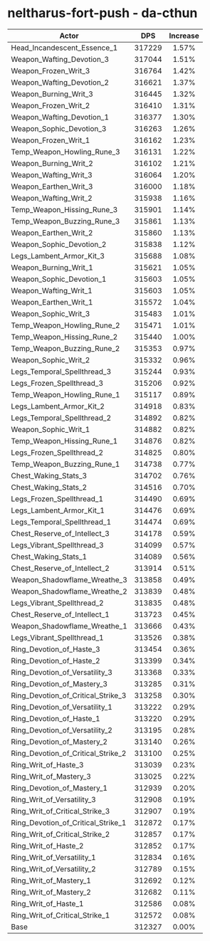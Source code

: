# neltharus-fort-push - da-cthun
| Actor | DPS | Increase |
|---|:---:|:---:|
|Head_Incandescent_Essence_1|317229|1.57%|
|Weapon_Wafting_Devotion_3|317044|1.51%|
|Weapon_Frozen_Writ_3|316764|1.42%|
|Weapon_Wafting_Devotion_2|316621|1.37%|
|Weapon_Burning_Writ_3|316445|1.32%|
|Weapon_Frozen_Writ_2|316410|1.31%|
|Weapon_Wafting_Devotion_1|316377|1.30%|
|Weapon_Sophic_Devotion_3|316263|1.26%|
|Weapon_Frozen_Writ_1|316162|1.23%|
|Temp_Weapon_Howling_Rune_3|316131|1.22%|
|Weapon_Burning_Writ_2|316102|1.21%|
|Weapon_Wafting_Writ_3|316064|1.20%|
|Weapon_Earthen_Writ_3|316000|1.18%|
|Weapon_Wafting_Writ_2|315938|1.16%|
|Temp_Weapon_Hissing_Rune_3|315901|1.14%|
|Temp_Weapon_Buzzing_Rune_3|315861|1.13%|
|Weapon_Earthen_Writ_2|315860|1.13%|
|Weapon_Sophic_Devotion_2|315838|1.12%|
|Legs_Lambent_Armor_Kit_3|315688|1.08%|
|Weapon_Burning_Writ_1|315621|1.05%|
|Weapon_Sophic_Devotion_1|315603|1.05%|
|Weapon_Wafting_Writ_1|315603|1.05%|
|Weapon_Earthen_Writ_1|315572|1.04%|
|Weapon_Sophic_Writ_3|315483|1.01%|
|Temp_Weapon_Howling_Rune_2|315471|1.01%|
|Temp_Weapon_Hissing_Rune_2|315440|1.00%|
|Temp_Weapon_Buzzing_Rune_2|315353|0.97%|
|Weapon_Sophic_Writ_2|315332|0.96%|
|Legs_Temporal_Spellthread_3|315244|0.93%|
|Legs_Frozen_Spellthread_3|315206|0.92%|
|Temp_Weapon_Howling_Rune_1|315117|0.89%|
|Legs_Lambent_Armor_Kit_2|314918|0.83%|
|Legs_Temporal_Spellthread_2|314892|0.82%|
|Weapon_Sophic_Writ_1|314882|0.82%|
|Temp_Weapon_Hissing_Rune_1|314876|0.82%|
|Legs_Frozen_Spellthread_2|314825|0.80%|
|Temp_Weapon_Buzzing_Rune_1|314738|0.77%|
|Chest_Waking_Stats_3|314702|0.76%|
|Chest_Waking_Stats_2|314516|0.70%|
|Legs_Frozen_Spellthread_1|314490|0.69%|
|Legs_Lambent_Armor_Kit_1|314476|0.69%|
|Legs_Temporal_Spellthread_1|314474|0.69%|
|Chest_Reserve_of_Intellect_3|314178|0.59%|
|Legs_Vibrant_Spellthread_3|314099|0.57%|
|Chest_Waking_Stats_1|314089|0.56%|
|Chest_Reserve_of_Intellect_2|313914|0.51%|
|Weapon_Shadowflame_Wreathe_3|313858|0.49%|
|Weapon_Shadowflame_Wreathe_2|313839|0.48%|
|Legs_Vibrant_Spellthread_2|313835|0.48%|
|Chest_Reserve_of_Intellect_1|313723|0.45%|
|Weapon_Shadowflame_Wreathe_1|313666|0.43%|
|Legs_Vibrant_Spellthread_1|313526|0.38%|
|Ring_Devotion_of_Haste_3|313454|0.36%|
|Ring_Devotion_of_Haste_2|313399|0.34%|
|Ring_Devotion_of_Versatility_3|313368|0.33%|
|Ring_Devotion_of_Mastery_3|313285|0.31%|
|Ring_Devotion_of_Critical_Strike_3|313258|0.30%|
|Ring_Devotion_of_Versatility_1|313222|0.29%|
|Ring_Devotion_of_Haste_1|313220|0.29%|
|Ring_Devotion_of_Versatility_2|313195|0.28%|
|Ring_Devotion_of_Mastery_2|313140|0.26%|
|Ring_Devotion_of_Critical_Strike_2|313100|0.25%|
|Ring_Writ_of_Haste_3|313039|0.23%|
|Ring_Writ_of_Mastery_3|313025|0.22%|
|Ring_Devotion_of_Mastery_1|312939|0.20%|
|Ring_Writ_of_Versatility_3|312908|0.19%|
|Ring_Writ_of_Critical_Strike_3|312907|0.19%|
|Ring_Devotion_of_Critical_Strike_1|312872|0.17%|
|Ring_Writ_of_Critical_Strike_2|312857|0.17%|
|Ring_Writ_of_Haste_2|312852|0.17%|
|Ring_Writ_of_Versatility_1|312834|0.16%|
|Ring_Writ_of_Versatility_2|312789|0.15%|
|Ring_Writ_of_Mastery_1|312692|0.12%|
|Ring_Writ_of_Mastery_2|312682|0.11%|
|Ring_Writ_of_Haste_1|312586|0.08%|
|Ring_Writ_of_Critical_Strike_1|312572|0.08%|
|Base|312327|0.00%|
